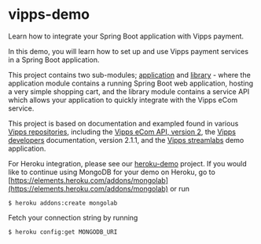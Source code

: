# vipps-demo
Learn how to integrate your Spring Boot application with Vipps payment.

In this demo, you will learn how to set up and use Vipps payment services in a Spring Boot application.

This project contains two sub-modules; [application](./application/README.md) and [library](./library/README.md) -
where the application module contains a running Spring Boot web application, hosting a very simple shopping cart,
and the library module contains a service API which allows your application to quickly integrate with the Vipps eCom service.

This project is based on documentation and exampled found in various [Vipps repositories](https://github.com/vippsas),
including the [Vipps eCom API, version 2](https://github.com/vippsas/vipps-ecom-api),
the [Vipps developers](https://github.com/vippsas/vipps-developers) documentation, version 2.1.1,
and the [Vipps streamlabs](https://github.com/vippsas/vipps-streamlabs) demo application.

For Heroku integration, please see our [heroku-demo](https://github.com/kantega/heroku-demo) project.
If you would like to continue using MongoDB for your demo on Heroku,
go to [https://elements.heroku.com/addons/mongolab](https://elements.heroku.com/addons/mongolab) or run
```
$ heroku addons:create mongolab
```

Fetch your connection string by running
```
$ heroku config:get MONGODB_URI
```
